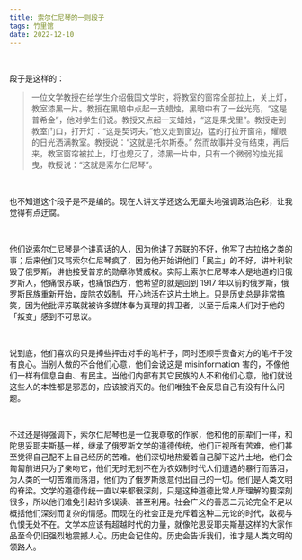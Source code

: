 ```yaml
---
title: 索尔仁尼琴的一则段子
tags: 竹里馆
date: 2022-12-10
---
```


<br/>

段子是这样的：

> 一位文学教授在给学生介绍俄国文学时，将教室的窗帘全部拉上，关上灯，教室漆黑一片。教授在黑暗中点起一支蜡烛，黑暗中有了一丝光亮，“这是普希金”，他对学生们说。教授又点起一支蜡烛，“这是果戈里”。教授走到教室门口，打开灯：“这是契诃夫。”他又走到窗边，猛的打拉开窗帘，耀眼的日光洒满教室。教授说：“这就是托尔斯泰。” 然而故事并没有结束，再后来，教室窗帘被拉上，灯也熄灭了，漆黑一片中，只有一个微弱的烛光摇曳，教授说：“这就是索尔仁尼琴”。

<br/>

也不知道这个段子是不是编的。现在人讲文学还这么无厘头地强调政治色彩，让我觉得有点迂腐。

<br/>

他们说索尔仁尼琴是个讲真话的人，因为他讲了苏联的不好，他写了古拉格之类的事；后来他们又骂索尔仁尼琴疯了，因为他开始讲他们「民主」的不好，讲叶利钦毁了俄罗斯，讲他接受普京的勋章称赞威权。实际上索尔仁尼琴本人是地道的旧俄罗斯人，他痛恨苏联，也痛恨西方，他希望的就是回到 1917 年以前的俄罗斯，俄罗斯民族重新开始，废除农奴制，开心地活在这片土地上。只是历史总是非常搞笑，因为他批评苏联就被许多媒体奉为真理的捍卫者，以至于后来人们对于他的「叛变」感到不可思议。

<br/>

说到底，他们喜欢的只是捧些抨击对手的笔杆子，同时还顺手责备对方的笔杆子没有良心。当别人做的不合他们心意，他们会说这是 misinformation 害的，不像他们一样有信息自由、有民主。当他们内部有其它民族的人不和他们心意，他们就说这些人的本性都是邪恶的，应该被消灭的。他们唯独不会反思自己有没有什么问题。

<br/>

不过还是得强调下，索尔仁尼琴也是一位我尊敬的作家，他和他的前辈们一样，和陀思妥耶夫斯基一样，继承了俄罗斯文学的道德传统，他们正视所有苦难，他们甚至觉得自己配不上自己经历的苦难。他们深切地热爱着自己脚下这片土地，他们会匍匐前进只为了亲吻它，他们无时无刻不在为农奴制时代人们遭遇的暴行而落泪，为人类的一切苦难而落泪，他们为了俄罗斯愿意付出自己的一切。他们是人类文明的脊梁。文学的道德传统一直以来都很深刻，只是这种道德比常人所理解的要深刻很多，所以他们难免引起许多误读、甚至利用。社会广义的善恶二元论完全不足以概括他们深刻而复杂的情感。而现在的社会正是充斥着这种二元论的时代，敌视与仇恨无处不在。文学本应该有超越时代的力量，就像陀思妥耶夫斯基这样的大家作品至今仍旧强烈地震撼人心。历史会记住的。历史会告诉我们，谁才是人类文明的领路人。

<br/>